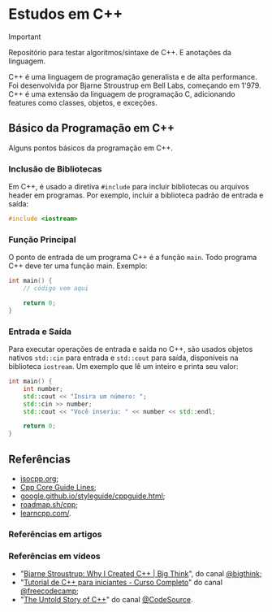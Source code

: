 # Estudos em C++

> [!IMPORTANT]
> Repositório para testar algoritmos/sintaxe de C++. E anotações da linguagem.

C++ é uma linguagem de programação generalista e de alta performance. Foi desenvolvida por Bjarne Stroustrup em Bell Labs, começando em 1'979. C++ é uma extensão da linguagem de programação C, adicionando features como classes, objetos, e exceções.

## Básico da Programação em C++

Alguns pontos básicos da programação em C++.

### Inclusão de Bibliotecas

Em C++, é usado a diretiva `#include` para incluir bibliotecas ou arquivos header em programas. Por exemplo, incluir a biblioteca padrão de entrada e saída:

```cpp
#include <iostream>
```

### Função Principal

O ponto de entrada de um programa C++ é a função `main`. Todo programa C++ deve ter uma função main. Exemplo:

```cpp
int main() {
    // código vem aqui

    return 0;
}
```

### Entrada e Saída

Para executar operações de entrada e saída no C++, são usados objetos nativos `std::cin` para entrada e `std::cout` para saída, disponíveis na biblioteca `iostream`. Um exemplo que lê um inteiro e printa seu valor:

```cpp
int main() {
    int number;
    std::cout << "Insira um número: ";
    std::cin >> number;
    std::cout << "Você inseriu: " << number << std::endl;

    return 0;
}
```

## Referências

- [isocpp.org](https://isocpp.org/);
- [Cpp Core Guide Lines](https://isocpp.github.io/CppCoreGuidelines/CppCoreGuidelines);
- [google.github.io/styleguide/cppguide.html](https://google.github.io/styleguide/cppguide.html);
- [roadmap.sh/cpp](https://roadmap.sh/cpp);
- [learncpp.com/](https://www.learncpp.com/).

### Referências em artigos

### Referências em vídeos

- "[Bjarne Stroustrup: Why I Created C++ | Big Think](https://youtu.be/JBjjnqG0BP8)", do canal [@bigthink](https://www.youtube.com/@bigthink);
- "[Tutorial de C++ para iniciantes - Curso Completo](https://youtu.be/vLnPwxZdW4Y)" do canal [@freecodecamp](https://www.youtube.com/@freecodecamp);
- "[The Untold Story of C++](https://youtu.be/nw23GM79HcY)" do canal [@CodeSource](https://www.youtube.com/@CodeSource).
